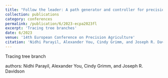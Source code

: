 ```yaml
---
title: "Follow the leader: A path generator and controller for precision tree scanning with a robotic manipulator"
collection: publications
category: conferences
permalink: /publication/6/2023-ecpa2023fl
excerpt: 'Tracing tree branches'
date: 6/2023
venue: '14th European Conference on Precision Agriculture'
citation: 'Nidhi Parayil, Alexander You, Cindy Grimm, and Joseph R. Davidson'
---
```

Tracing tree branch

authors: Nidhi Parayil, Alexander You, Cindy Grimm, and Joseph R. Davidson